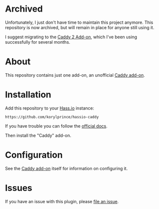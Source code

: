 # Archived

Unfortunately, I just don't have time to maintain this project anymore. This repository is now archived, but will remain in place for anyone still using it.

I suggest migrating to the [Caddy 2 Add-on](https://github.com/einschmidt/hassio-addons/tree/master/Caddy%202), which I've been using successfully for several months.

# About

This repository contains just one add-on, an unofficial [Caddy add-on](https://github.com/korylprince/hassio-caddy/tree/master/caddy).

# Installation

Add this repository to your [Hass.io](https://home-assistant.io/hassio/) instance:

`https://github.com/korylprince/hassio-caddy`

If you have trouble you can follow the [official docs](https://home-assistant.io/hassio/installing_third_party_addons/).

Then install the "Caddy" add-on.

# Configuration

See the [Caddy add-on](https://github.com/korylprince/hassio-caddy/tree/master/caddy) itself for information on configuring it.

# Issues

If you have an issue with this plugin, please [file an issue](https://github.com/korylprince/hassio-caddy/issues).
